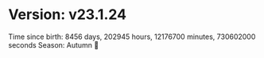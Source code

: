 # Version: v23.1.24
Time since birth: 8456 days, 202945 hours, 12176700 minutes, 730602000 seconds
Season: Autumn 🍁
